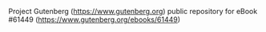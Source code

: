 Project Gutenberg (https://www.gutenberg.org) public repository for eBook #61449 (https://www.gutenberg.org/ebooks/61449)
